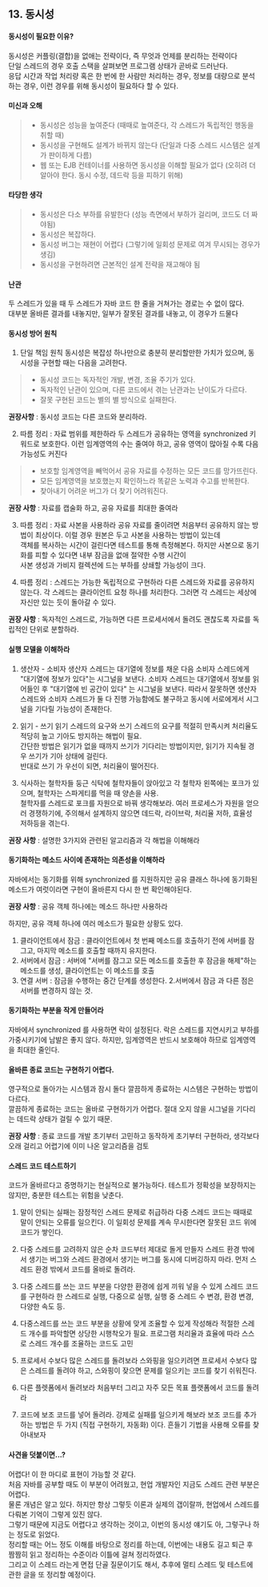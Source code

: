 ## 13. 동시성

#### 동시성이 필요한 이유?
동시성은 커플링(결합)을 없애는 전략이다, 즉 무엇과 언제를 분리하는 전략이다 <br/>
단일 스레드의 경우 호출 스택을 살펴보면 프로그램 상태가 곧바로 드러난다. <br/>
응답 시간과 작업 처리량 혹은 한 번에 한 사람만 처리하는 경우, 정보를 대량으로 분석하는 경우, 이런 경우를 위해 동시성이 필요하다 할 수 있다.

#### 미신과 오해
 > - 동시성은 성능을 높여준다 (때때로 높여준다, 각 스레드가 독립적인 행동을 취할 때)
 > - 동시성을 구현해도 설계가 바뀌지 않는다 (단일과 다중 스레드 시스템은 설계가 판이하게 다름)
 > - 웹 또는 EJB 컨테이너를 사용하면 동시성을 이해할 필요가 없다 (오히려 더 알아야 한다. 동시 수정, 데드락 등을 피하기 위해)
 
#### 타당한 생각
 > - 동시성은 다소 부하를 유발한다 (성능 측면에서 부하가 걸리며, 코드도 더 짜야됨)
 > - 동시성은 복잡하다.
 > - 동시성 버그는 재현이 어렵다 (그렇기에 일회성 문제로 여겨 무시되는 경우가 생김)
 > - 동시성을 구현하려면 근본적인 설계 전략을 재고해야 됨

#### 난관
두 스레드가 있을 때 두 스레드가 자바 코드 한 줄을 거쳐가는 경로는 수 없이 많다. <br/>
대부분 올바른 결과를 내놓지만, 일부가 잘못된 결과를 내놓고, 이 경우가 드물다 <br/>

#### 동시성 방어 원칙

1. 단일 책임 원칙
동시성은 복잡성 하나만으로 충분히 분리할만한 가치가 있으며, 동시성을 구현할 때는 다음을 고려한다.

  > - 동시성 코드는 독자적인 개발, 변경, 조율 주기가 있다.
  > - 독자적인 난관이 있으며, 다른 코드에서 겪는 난관과는 난이도가 다르다.
  > - 잘못 구현된 코드는 별의 별 방식으로 실패한다.

  **권장사항** : 동시성 코드는 다른 코드와 분리하라. <br/>
  
2. 따름 정리 : 자료 범위를 제한하라
두 스레드가 공유하는 영역을 synchronized 키워드로 보호한다. 이런 임계영역의 수는 줄여야 하고, 공유 영역이 많아질 수록 다음 가능성도 커진다

  > - 보호할 임계영역을 빼먹어서 공유 자료를 수정하는 모든 코드를 망가뜨린다.
  > - 모든 임계영역을 보호했는지 확인하느라 똑같은 노력과 수고를 반복한다.
  > - 찾아내기 어려운 버그가 더 찾기 어려워진다.
  
  **권장 사항** : 자료를 캡술화 하고, 공유 자료를 최대한 줄여라<br/>
  
3. 따름 정리 : 자료 사본을 사용하라
공유 자료를 줄이려면 처음부터 공유하지 않는 방법이 최상이다. 이럴 경우 원본은 두고 사본을 사용하는 방법이 있는데 <br/>
객체를 복사하는 시간이 걸린다면 테스트를 통해 측정해본다. 하지만 사본으로 동기화를 피할 수 있다면 내부 잠금을 없애 절약한 수행 시간이 <br/>
사본 생성과 가비지 컬렉션에 드는 부하를 상쇄할 가능성이 크다.<br/>

4. 따름 정리 : 스레드는 가능한 독립적으로 구현하라
다른 스레드와 자료를 공유하지 않는다. 각 스레드는 클라이언트 요청 하나를 처리한다. 그러면 각 스레드는 세상에 자신만 있는 듯이 돌아갈 수 있다.<br/>
  
  **권장 사항** : 독자적인 스레드로, 가능하면 다른 프로세서에서 돌려도 괜찮도록 자료를 독립적인 단위로 분할하라.<br/>
  
#### 실행 모델을 이해하라

1. 생산자 - 소비자
생산자 스레드는 대기열에 정보를 채운 다음 소비자 스레드에게 "대기열에 정보가 있다"는 시그널을 보낸다. 소비자 스레드는 대기열에서 정보를 읽어들인 후 "대기열에 빈 공간이 있다" 는 시그널을 보낸다. 따라서 잘못하면 생산자 스레드와 소비자 스레드가 둘 다 진행 가능함에도 불구하고 동시에 서로에게서 시그널을 기다릴 가능성이 존재한다.

2. 읽기 - 쓰기
읽기 스레드의 요구와 쓰기 스레드의 요구를 적절히 만족시켜 처리율도 적당히 높고 기아도 방지하는 해법이 필요.<br/>
간단한 방법은 읽기가 없을 때까지 쓰기가 기다리는 방법이지만, 읽기가 지속될 경우 쓰기가 기아 상태에 걸린다. <br/>
반대로 쓰기 가 우선이 되면, 처리율이 떨어진다. 

3. 식사하는 철학자들
둥근 식탁에 철학자들이 앉아있고 각 철학자 왼쪽에는 포크가 있으며, 철학자는 스파게티를 먹을 때 양손을 사용. <br/>
철학자를 스레드로 포크를 자원으로 바꿔 생각해보라. 여러 프로세스가 자원을 얻으러 경쟁하기에, 주의해서 설계하지 않으면 데드락, 라이브락, 처리율 저하, 효율성 저하등을 겪는다.

  **권장 사항** : 설명한 3가지와 관련된 알고리즘과 각 해법을 이해해라
  
#### 동기화하는 메소드 사이에 존재하는 의존성을 이해하라
자바에서는 동기화를 위해 synchronized 를 지원하지만 공유 클래스 하나에 동기화된 메소드가 여럿이라면 구현이 올바른지 다시 한 번 확인해야된다.

  **권장 사항** : 공유 객체 하나에는 메소드 하나만 사용하라
  
하지만, 공유 객체 하나에 여러 메소드가 필요한 상황도 있다.

1. 클라이언트에서 잠금 : 클라이언트에서 첫 번째 메소드를 호출하기 전에 서버를 잠그고, 마지막 메소드를 호출할 때까지 유지한다.
2. 서버에서 잠금 : 서버에 "서버를 잠그고 모든 메소드를 호출한 후 잠금을 해제"하는 메소드를 생성, 클라이언트는 이 메소드를 호출
3. 연결 서버 : 잠금을 수행하는 중간 단계를 생성한다. 2.서버에서 잠금 과 다른 점은 서버를 변경하지 않는 것.

#### 동기화하는 부분을 작게 만들어라
자바에서 synchronized 를 사용하면 락이 설정된다. 락은 스레드를 지연시키고 부하를 가중시키기에 남발은 좋지 않다. 하지만, 임계영역은 반드시 보호해야 하므로 임계영역을 최대한 줄인다.

#### 올바른 종료 코드는 구현하기 어렵다.
영구적으로 돌아가는 시스템과 잠시 돌다 깔끔하게 종료하는 시스템은 구현하는 방법이 다르다. <br/>
깔끔하게 종료하는 코드는 올바로 구현하기가 어렵다. 절대 오지 않을 시그널을 기다리는 데드락 상태가 걸릴 수 있기 때문.

  **권장 사항** : 종료 코드를 개발 초기부터 고민하고 동작하게 초기부터 구현하라, 생각보다 오래 걸리고 어렵기에 이미 나온 알고리즘을 검토
  
#### 스레드 코드 테스트하기
코드가 올바르다고 증명하기는 현실적으로 불가능하다. 테스트가 정확성을 보장하지는 않지만, 충분한 테스트는 위험을 낮춘다.

1. 말이 안되는 실패는 잠정적인 스레드 문제로 취급하라
다중 스레드 코드는 때때로 말이 안되는 오류를 일으킨다. 이 일회성 문제를 계속 무시한다면 잘못된 코드 위에 코드가 쌓인다.

2. 다중 스레드를 고려하지 않은 순차 코드부터 제대로 돌게 만들자
스레드 환경 밖에서 생기는 버그와 스레드 환경에서 생기는 버그를 동시에 디버깅하지 마라. 먼저 스레드 환경 밖에서 코드를 올바로 돌려라.

3. 다중 스레드를 쓰는 코드 부분을 다양한 환경에 쉽게 끼워 넣을 수 있게 스레드 코드를 구현하라
한 스레드로 실행, 다중으로 실행, 실행 중 스레드 수 변경, 환경 변경, 다양한 속도 등.

4. 다중스레드를 쓰는 코드 부분을 상황에 맞게 조율할 수 있게 작성해라
적절한 스레드 개수를 파악할면 상당한 시행착오가 필요. 프로그램 처리율과 효율에 따라 스스로 스레드 개수를 조율하는 코드도 고민

5. 프로세서 수보다 많은 스레드를 돌려보라
스와핑을 일으키려면 프로세서 수보다 많은 스레드를 돌려야 하고, 스와핑이 잦으면 문제를 일으키는 코드를 찾기 쉬워진다.

6. 다른 플렛폼에서 돌려보라
처음부터 그리고 자주 모든 목표 플랫폼에서 코드를 돌려라

7. 코드에 보조 코드를 넣어 돌려라. 강제로 실패를 일으키게 해보라
보조 코드를 추가하는 방법은 두 가지 (직접 구현하기, 자동화) 이다. 흔들기 기법을 사용해 오류를 찾아내보자

#### 사견을 덧붙이면...?
어렵다! 이 한 마디로 표현이 가능할 것 같다. <br/>
처음 자바를 공부할 때도 이 부분이 어려웠고, 현업 개발자인 지금도 스레드 관련 부분은 어렵다. <br/>
물론 개념은 알고 있다. 하지만 항상 그렇듯 이론과 실제의 갭이랄까, 현업에서 스레드를 다뤄본 기억이 그렇게 있진 않다. <br/>
그렇기 때문에 지금도 어렵다고 생각하는 것이고, 이번의 동시성 얘기도 아, 그렇구나 하는 정도로 읽었다. <br/>
정리할 때는 어느 정도 이해를 바탕으로 정리를 하는데, 이번에는 내용도 길고 퇴근 후 짬짬히 읽고 정리하는 수준이라 이틀에 걸쳐 정리하였다. <br/>
그리고 이 스레드 라는게 면접 단골 질문이기도 해서, 추후에 멀티 스레드 및 테스트에 관한 글을 또 정리할 예정이다. <br/>

 

